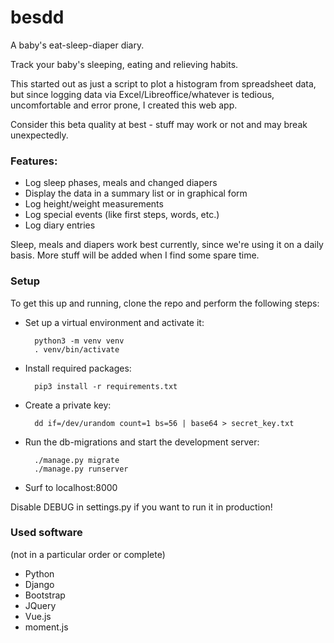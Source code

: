 # besdd
A baby's eat-sleep-diaper diary.

Track your baby's sleeping, eating and relieving habits.

This started out as just a script to plot a histogram from spreadsheet data, but since
logging data via Excel/Libreoffice/whatever is tedious, uncomfortable and error prone, I
created this web app.

Consider this beta quality at best - stuff may work or not and may break unexpectedly.

### Features:

- Log sleep phases, meals and changed diapers
- Display the data in a summary list or in graphical form
- Log height/weight measurements
- Log special events (like first steps, words, etc.)
- Log diary entries

Sleep, meals and diapers work best currently, since we're using it on a daily basis. More
stuff will be added when I find some spare time.

### Setup

To get this up and running, clone the repo and perform the following steps:

- Set up a virtual environment and activate it:

        python3 -m venv venv
        . venv/bin/activate

- Install required packages:
  
        pip3 install -r requirements.txt

- Create a private key:

        dd if=/dev/urandom count=1 bs=56 | base64 > secret_key.txt

- Run the db-migrations and start the development server:

        ./manage.py migrate
        ./manage.py runserver

- Surf to localhost:8000

Disable DEBUG in settings.py if you want to run it in production!

### Used software

(not in a particular order or complete)

- Python
- Django
- Bootstrap
- JQuery
- Vue.js
- moment.js